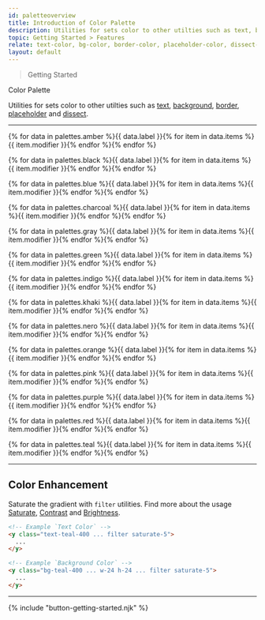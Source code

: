 ```yaml
---
id: paletteoverview
title: Introduction of Color Palette
description: Utilities for sets color to other utilties such as text, background, border, placeholder and dissect.
topic: Getting Started > Features
relate: text-color, bg-color, border-color, placeholder-color, dissect-color
layout: default
---
```


> Getting Started

<y class="-mt-4 pt-4 (xs)text-3xl (lg)text-5xl font-semibold gap-tight">
  Color Palette
</y>

Utilities for sets color to other utilties such as [text](/text-color/), [background](/background-color/), [border](/border-color/), [placeholder](/placeholder-color/) and [dissect](/dissect-color/).

---

<!-- amber -->

<y class="(group) flex flex-gap-2 flex-wrap justify-between items-center">{% for data in palettes.amber %}<y class="mr-4 text-3xl font-mono font-semibold text-gray-600">{{ data.label }}</y><y class="flex flex-gap-2 flex-wrap justify-start items-center">{% for item in data.items %}<y class="flex flex-col justify-center items-center"><y class="w-10 h-10 {{ item.class }} rounded-md shadow-dreamy-sm"></y><y class="pt-3 text-sm text-gray-600 font-mono gap-tight">{{ item.modifier }}</y></y>{% endfor %}</y>{% endfor %}</y>

<!-- black -->

<y class="(group) flex flex-gap-2 flex-wrap justify-between items-center">{% for data in palettes.black %}<y class="mr-4 text-3xl font-mono font-semibold text-gray-600">{{ data.label }}</y><y class="flex flex-gap-2 flex-wrap justify-start items-center">{% for item in data.items %}<y class="flex flex-col justify-center items-center"><y class="w-10 h-10 {{ item.class }} rounded-md shadow-dreamy-sm"></y><y class="pt-3 text-sm text-gray-600 font-mono gap-tight">{{ item.modifier }}</y></y>{% endfor %}</y>{% endfor %}</y>

<!-- blue -->

<y class="(group) flex flex-gap-2 flex-wrap justify-between items-center">{% for data in palettes.blue %}<y class="mr-4 text-3xl font-mono font-semibold text-gray-600">{{ data.label }}</y><y class="flex flex-gap-2 flex-wrap justify-start items-center">{% for item in data.items %}<y class="flex flex-col justify-center items-center"><y class="w-10 h-10 {{ item.class }} rounded-md shadow-dreamy-sm"></y><y class="pt-3 text-sm text-gray-600 font-mono gap-tight">{{ item.modifier }}</y></y>{% endfor %}</y>{% endfor %}</y>

<!-- charcoal -->

<y class="(group) flex flex-gap-2 flex-wrap justify-between items-center">{% for data in palettes.charcoal %}<y class="mr-4 text-3xl font-mono font-semibold text-gray-600">{{ data.label }}</y><y class="flex flex-gap-2 flex-wrap justify-start items-center">{% for item in data.items %}<y class="flex flex-col justify-center items-center"><y class="w-10 h-10 {{ item.class }} rounded-md shadow-dreamy-sm"></y><y class="pt-3 text-sm text-gray-600 font-mono gap-tight">{{ item.modifier }}</y></y>{% endfor %}</y>{% endfor %}</y>

<!-- gray -->

<y class="(group) flex flex-gap-2 flex-wrap justify-between items-center">{% for data in palettes.gray %}<y class="mr-4 text-3xl font-mono font-semibold text-gray-600">{{ data.label }}</y><y class="flex flex-gap-2 flex-wrap justify-start items-center">{% for item in data.items %}<y class="flex flex-col justify-center items-center"><y class="w-10 h-10 {{ item.class }} rounded-md shadow-dreamy-sm"></y><y class="pt-3 text-sm text-gray-600 font-mono gap-tight">{{ item.modifier }}</y></y>{% endfor %}</y>{% endfor %}</y>

<!-- green -->

<y class="(group) flex flex-gap-2 flex-wrap justify-between items-center">{% for data in palettes.green %}<y class="mr-4 text-3xl font-mono font-semibold text-gray-600">{{ data.label }}</y><y class="flex flex-gap-2 flex-wrap justify-start items-center">{% for item in data.items %}<y class="flex flex-col justify-center items-center"><y class="w-10 h-10 {{ item.class }} rounded-md shadow-dreamy-sm"></y><y class="pt-3 text-sm text-gray-600 font-mono gap-tight">{{ item.modifier }}</y></y>{% endfor %}</y>{% endfor %}</y>

<!-- indigo -->

<y class="(group) flex flex-gap-2 flex-wrap justify-between items-center">{% for data in palettes.indigo %}<y class="mr-4 text-3xl font-mono font-semibold text-gray-600">{{ data.label }}</y><y class="flex flex-gap-2 flex-wrap justify-start items-center">{% for item in data.items %}<y class="flex flex-col justify-center items-center"><y class="w-10 h-10 {{ item.class }} rounded-md shadow-dreamy-sm"></y><y class="pt-3 text-sm text-gray-600 font-mono gap-tight">{{ item.modifier }}</y></y>{% endfor %}</y>{% endfor %}</y>

<!-- khaki -->

<y class="(group) flex flex-gap-2 flex-wrap justify-between items-center">{% for data in palettes.khaki %}<y class="mr-4 text-3xl font-mono font-semibold text-gray-600">{{ data.label }}</y><y class="flex flex-gap-2 flex-wrap justify-start items-center">{% for item in data.items %}<y class="flex flex-col justify-center items-center"><y class="w-10 h-10 {{ item.class }} rounded-md shadow-dreamy-sm"></y><y class="pt-3 text-sm text-gray-600 font-mono gap-tight">{{ item.modifier }}</y></y>{% endfor %}</y>{% endfor %}</y>

<!-- nero -->

<y class="(group) flex flex-gap-2 flex-wrap justify-between items-center">{% for data in palettes.nero %}<y class="mr-4 text-3xl font-mono font-semibold text-gray-600">{{ data.label }}</y><y class="flex flex-gap-2 flex-wrap justify-start items-center">{% for item in data.items %}<y class="flex flex-col justify-center items-center"><y class="w-10 h-10 {{ item.class }} rounded-md shadow-dreamy-sm"></y><y class="pt-3 text-sm text-gray-600 font-mono gap-tight">{{ item.modifier }}</y></y>{% endfor %}</y>{% endfor %}</y>

<!-- orange -->

<y class="(group) flex flex-gap-2 flex-wrap justify-between items-center">{% for data in palettes.orange %}<y class="mr-4 text-3xl font-mono font-semibold text-gray-600">{{ data.label }}</y><y class="flex flex-gap-2 flex-wrap justify-start items-center">{% for item in data.items %}<y class="flex flex-col justify-center items-center"><y class="w-10 h-10 {{ item.class }} rounded-md shadow-dreamy-sm"></y><y class="pt-3 text-sm text-gray-600 font-mono gap-tight">{{ item.modifier }}</y></y>{% endfor %}</y>{% endfor %}</y>

<!-- pink -->

<y class="(group) flex flex-gap-2 flex-wrap justify-between items-center">{% for data in palettes.pink %}<y class="mr-4 text-3xl font-mono font-semibold text-gray-600">{{ data.label }}</y><y class="flex flex-gap-2 flex-wrap justify-start items-center">{% for item in data.items %}<y class="flex flex-col justify-center items-center"><y class="w-10 h-10 {{ item.class }} rounded-md shadow-dreamy-sm"></y><y class="pt-3 text-sm text-gray-600 font-mono gap-tight">{{ item.modifier }}</y></y>{% endfor %}</y>{% endfor %}</y>

<!-- purple -->

<y class="(group) flex flex-gap-2 flex-wrap justify-between items-center">{% for data in palettes.purple %}<y class="mr-4 text-3xl font-mono font-semibold text-gray-600">{{ data.label }}</y><y class="flex flex-gap-2 flex-wrap justify-start items-center">{% for item in data.items %}<y class="flex flex-col justify-center items-center"><y class="w-10 h-10 {{ item.class }} rounded-md shadow-dreamy-sm"></y><y class="pt-3 text-sm text-gray-600 font-mono gap-tight">{{ item.modifier }}</y></y>{% endfor %}</y>{% endfor %}</y>

<!-- red -->

<y class="(group) flex flex-gap-2 flex-wrap justify-between items-center">{% for data in palettes.red %}<y class="mr-4 text-3xl font-mono font-semibold text-gray-600">{{ data.label }}</y><y class="flex flex-gap-2 flex-wrap justify-start items-center">{% for item in data.items %}<y class="flex flex-col justify-center items-center"><y class="w-10 h-10 {{ item.class }} rounded-md shadow-dreamy-sm"></y><y class="pt-3 text-sm text-gray-600 font-mono gap-tight">{{ item.modifier }}</y></y>{% endfor %}</y>{% endfor %}</y>

<!-- teal -->

<y class="(group) flex flex-gap-2 flex-wrap justify-between items-center">{% for data in palettes.teal %}<y class="mr-4 text-3xl font-mono font-semibold text-gray-600">{{ data.label }}</y><y class="flex flex-gap-2 flex-wrap justify-start items-center">{% for item in data.items %}<y class="flex flex-col justify-center items-center"><y class="w-10 h-10 {{ item.class }} rounded-md shadow-dreamy-sm"></y><y class="pt-3 text-sm text-gray-600 font-mono gap-tight">{{ item.modifier }}</y></y>{% endfor %}</y>{% endfor %}</y>

---

## Color Enhancement

Saturate the gradient with `filter` utilities. Find more about the usage [Saturate](/filter-saturate/), [Contrast](/filter-contrast) and [Brightness](/filter-brightness).

```html
<!-- Example `Text Color` -->
<y class="text-teal-400 ... filter saturate-5">
  ...
</y>

<!-- Example `Background Color` -->
<y class="bg-teal-400 ... w-24 h-24 ... filter saturate-5">
  ...
</y>
```

---

{% include "button-getting-started.njk" %}